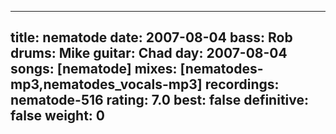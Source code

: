 
---
title: nematode
date: 2007-08-04
bass:	Rob
drums:	Mike
guitar:	Chad
day: 2007-08-04
songs: [nematode]
mixes: [nematodes-mp3,nematodes_vocals-mp3]
recordings: nematode-516
rating: 7.0
best: false
definitive: false
weight: 0
---
